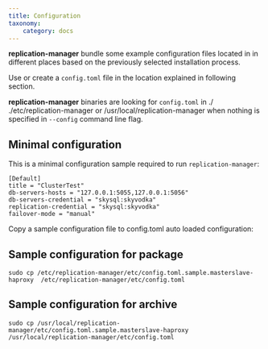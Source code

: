 ```yaml
---
title: Configuration
taxonomy:
    category: docs
---
```


**replication-manager** bundle some example configuration files located in in different places based on the previously selected installation process.  

Use or create a `config.toml` file in the location explained in following section.

**replication-manager** binaries are looking for `config.toml` in ./ ./etc/replication-manager or /usr/local/replication-manager when nothing is specified in `--config` command line flag.

## Minimal configuration

This is a minimal configuration sample required to run `replication-manager`:

```
[Default]
title = "ClusterTest"
db-servers-hosts = "127.0.0.1:5055,127.0.0.1:5056"
db-servers-credential = "skysql:skyvodka"
replication-credential = "skysql:skyvodka"
failover-mode = "manual"

```

Copy a sample configuration file to config.toml auto loaded configuration:

## Sample configuration for package

`sudo cp /etc/replication-manager/etc/config.toml.sample.masterslave-haproxy  /etc/replication-manager/etc/config.toml`

## Sample configuration for archive  

`sudo cp /usr/local/replication-manager/etc/config.toml.sample.masterslave-haproxy  /usr/local/replication-manager/etc/config.toml`
